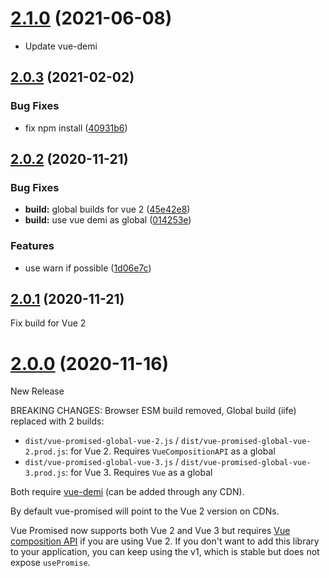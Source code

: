 # [2.1.0](https://github.com/posva/vue-promised/compare/v2.0.3...v2.1.0) (2021-06-08)

- Update vue-demi

## [2.0.3](https://github.com/posva/vue-promised/compare/v2.0.2...v2.0.3) (2021-02-02)

### Bug Fixes

- fix npm install ([40931b6](https://github.com/posva/vue-promised/commit/40931b636aed17132b0b2fc39bfff3a8199aab73))

## [2.0.2](https://github.com/posva/vue-promised/compare/v2.0.1...v2.0.2) (2020-11-21)

### Bug Fixes

- **build:** global builds for vue 2 ([45e42e8](https://github.com/posva/vue-promised/commit/45e42e899abd62e9b7dfe6222c921d666297cfb5))
- **build:** use vue demi as global ([014253e](https://github.com/posva/vue-promised/commit/014253e415af3a923541a4fdba5b80d85d2ea723))

### Features

- use warn if possible ([1d06e7c](https://github.com/posva/vue-promised/commit/1d06e7c2ccb54e51c5cc2018fe8c7a9cf66e819e))

## [2.0.1](https://github.com/posva/vue-promised/compare/v2.0.0...v2.0.1) (2020-11-21)

Fix build for Vue 2

# [2.0.0](https://github.com/posva/vue-promised/compare/1.2.2...2.0.0) (2020-11-16)

New Release

BREAKING CHANGES: Browser ESM build removed, Global build (iife) replaced with 2 builds:

- `dist/vue-promised-global-vue-2.js` / `dist/vue-promised-global-vue-2.prod.js`: for Vue 2. Requires `VueCompositionAPI` as a global
- `dist/vue-promised-global-vue-3.js` / `dist/vue-promised-global-vue-3.prod.js`: for Vue 3. Requires `Vue` as a global

Both require [vue-demi](https://github.com/antfu/vue-demi) (can be added through any CDN).

By default vue-promised will point to the Vue 2 version on CDNs.

Vue Promised now supports both Vue 2 and Vue 3 but requires [Vue composition API](https://github.com/vuejs/composition-api) if you are using Vue 2. If you don't want to add this library to your application, you can keep using the v1, which is stable but does not expose `usePromise`.
